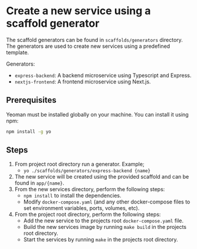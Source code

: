 # Create a new service using a scaffold generator

The scaffold generators can be found in `scaffolds/generators` directory. The generators are used to create new services using a predefined template.

Generators:
- `express-backend`: A backend microservice using Typescript and Express.
- `nextjs-frontend`: A frontend microservice using Next.js.

## Prerequisites
Yeoman must be installed globally on your machine. You can install it using npm:
```bash
npm install -g yo
```

## Steps
1. From project root directory run a generator. Example;
    - `yo ./scaffolds/generators/express-backend {name}`
2. The new service will be created using the provided scaffold and can be found in `app/{name}`.
3. From the new services directory, perform the following steps:
    - `npm install` to install the dependencies.
    - Modify `docker-compose.yaml` (and any other docker-compose files to set environment variables, ports, volumes, etc).
4. From the project root directory, perform the following steps:
    - Add the new service to the projects root `docker-compose.yaml` file.
    - Build the new services image by running `make build` in the projects root directory.
    - Start the services by running `make` in the projects root directory.
